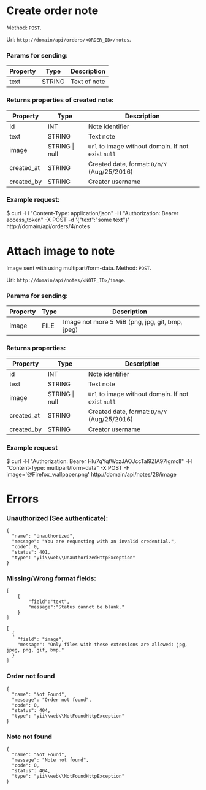 # Create order note
Method: `POST`.

Url: `http://domain/api/orders/<ORDER_ID>/notes`.

### Params for sending:

Property | Type | Description
-------- | ---- | -----------
text | STRING | Text of note


### Returns properties of created note:

Property | Type | Description
-------- | ---- | -----------
id | INT | Note identifier 
text | STRING | Text note
image | STRING \| null | `Url` to image without domain. If not exist `null`
created_at | STRING | Created date, format: `D/m/Y` (Aug/25/2016)
created_by | STRING | Creator username


### Example request: 

  $ curl -H "Content-Type: application/json" -H "Authorization: Bearer access_token" -X POST -d '{"text":"some text"}' http://domain/api/orders/4/notes


# Attach image to note
Image sent with using multipart/form-data.
Method: `POST`.

Url: `http://domain/api/notes/<NOTE_ID>/image`.

### Params for sending:

Property | Type | Description
-------- | ---- | -----------
image | FILE | Image not more 5 MiB (png, jpg, git, bmp, jpeg)


### Returns properties:

Property | Type | Description
-------- | ---- | -----------
id | INT | Note identifier 
text | STRING | Text note
image | STRING \| null | `Url` to image without domain. If not exist `null`
created_at | STRING | Created date, format: `D/m/Y` (Aug/25/2016)
created_by | STRING | Creator username


### Example request
  $ curl -H "Authorization: Bearer Hlu7qYqtWczJAOJccTal9ZlA97IgmcII" -H "Content-Type: multipart/form-data" -X POST -F image='@Firefox_wallpaper.png' http://domain/api/notes/28/image

# Errors

### Unauthorized ([See authenticate](https://github.com/CBCMoving/cbc_application/blob/master/Authenticate.md)):
```
{
  "name": "Unauthorized",
  "message": "You are requesting with an invalid credential.",
  "code": 0,
  "status": 401,
  "type": "yii\\web\\UnauthorizedHttpException"
}
```

### Missing/Wrong format fields: 
```
[
	{
		"field":"text",
		"message":"Status cannot be blank."
	}
]
```
```
[
  {
    "field": "image",
    "message": "Only files with these extensions are allowed: jpg, jpeg, png, gif, bmp."
  }
]
```

### Order not found
```
{
  "name": "Not Found",
  "message": "Order not found",
  "code": 0,
  "status": 404,
  "type": "yii\\web\\NotFoundHttpException"
}
```

### Note not found
```
{
  "name": "Not Found",
  "message": "Note not found",
  "code": 0,
  "status": 404,
  "type": "yii\\web\\NotFoundHttpException"
}
```
